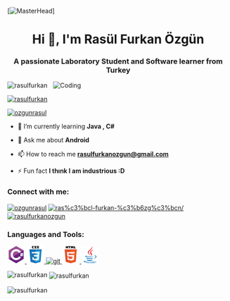 [![MasterHead](https://media.tenor.com/S7fBzpUYjoAAAAAd/banner.gif)]
<h1 align="center">Hi 👋, I'm Rasül Furkan Özgün</h1>
<h3 align="center">A passionate Laboratory Student and Software learner from Turkey</h3>
<img align="right" alt="Coding" width="400" src="https://cdn.dribbble.com/users/1708816/screenshots/15637256/media/f9826f0af8a49462f048262a8502035b.gif">

<p align="left"> <img src="https://komarev.com/ghpvc/?username=rasulfurkan&label=Profile%20views&color=0e75b6&style=flat" alt="rasulfurkan" /> </p>

<p align="left"> <a href="https://github.com/ryo-ma/github-profile-trophy"><img src="https://github-profile-trophy.vercel.app/?username=rasulfurkan" alt="rasulfurkan" /></a> </p>

<p align="left"> <a href="https://twitter.com/ozgunrasul" target="blank"><img src="https://img.shields.io/twitter/follow/ozgunrasul?logo=twitter&style=for-the-badge" alt="ozgunrasul" /></a> </p>

- 🌱 I’m currently learning **Java , C#**

- 💬 Ask me about **Android**

- 📫 How to reach me **rasulfurkanozgun@gmail.com**

- ⚡ Fun fact **I thınk I am industrious :D**

<h3 align="left">Connect with me:</h3>
<p align="left">
<a href="https://twitter.com/ozgunrasul" target="blank"><img align="center" src="https://raw.githubusercontent.com/rahuldkjain/github-profile-readme-generator/master/src/images/icons/Social/twitter.svg" alt="ozgunrasul" height="30" width="40" /></a>
<a href="https://linkedin.com/in/ras%c3%bcl-furkan-%c3%b6zg%c3%bcn/" target="blank"><img align="center" src="https://raw.githubusercontent.com/rahuldkjain/github-profile-readme-generator/master/src/images/icons/Social/linked-in-alt.svg" alt="ras%c3%bcl-furkan-%c3%b6zg%c3%bcn/" height="30" width="40" /></a>
<a href="https://www.hackerrank.com/rasulfurkanozgun" target="blank"><img align="center" src="https://raw.githubusercontent.com/rahuldkjain/github-profile-readme-generator/master/src/images/icons/Social/hackerrank.svg" alt="rasulfurkanozgun" height="30" width="40" /></a>
</p>

<h3 align="left">Languages and Tools:</h3>
<p align="left"> <a href="https://www.w3schools.com/cs/" target="_blank" rel="noreferrer"> <img src="https://raw.githubusercontent.com/devicons/devicon/master/icons/csharp/csharp-original.svg" alt="csharp" width="40" height="40"/> </a> <a href="https://www.w3schools.com/css/" target="_blank" rel="noreferrer"> <img src="https://raw.githubusercontent.com/devicons/devicon/master/icons/css3/css3-original-wordmark.svg" alt="css3" width="40" height="40"/> </a> <a href="https://git-scm.com/" target="_blank" rel="noreferrer"> <img src="https://www.vectorlogo.zone/logos/git-scm/git-scm-icon.svg" alt="git" width="40" height="40"/> </a> <a href="https://www.w3.org/html/" target="_blank" rel="noreferrer"> <img src="https://raw.githubusercontent.com/devicons/devicon/master/icons/html5/html5-original-wordmark.svg" alt="html5" width="40" height="40"/> </a> <a href="https://www.java.com" target="_blank" rel="noreferrer"> <img src="https://raw.githubusercontent.com/devicons/devicon/master/icons/java/java-original.svg" alt="java" width="40" height="40"/> </a> </p>

<p><img align="left" src="https://github-readme-stats.vercel.app/api/top-langs?username=rasulfurkan&show_icons=true&locale=en&layout=compact" alt="rasulfurkan" /></p>

<p>&nbsp;<img align="center" src="https://github-readme-stats.vercel.app/api?username=rasulfurkan&show_icons=true&locale=en" alt="rasulfurkan" /></p>

<p><img align="center" src="https://github-readme-streak-stats.herokuapp.com/?user=rasulfurkan&" alt="rasulfurkan" /></p>
